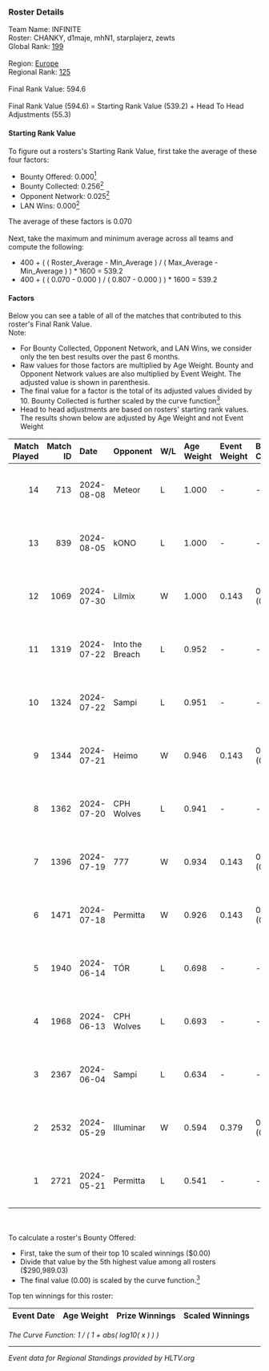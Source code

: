 ### Roster Details<br />
Team Name: INFINITE<br />
Roster: CHANKY, d1maje, mhN1, starplajerz, zewts<br />
Global Rank: [199](../../standings_global_2024_08_28.md)<br />
<br />
Region: [Europe]( ../../standings_europe_2024_08_28.md)<br />
Regional Rank: [125]( ../../standings_europe_2024_08_28.md)<br />
<br />
Final Rank Value:  594.6<br />
<br />
Final Rank Value (594.6) = Starting Rank Value (539.2) + Head To Head Adjustments (55.3)<br />

#### Starting Rank Value<br />
To figure out a rosters's Starting Rank Value, first take the average of these four factors:<br />
- Bounty Offered: 0.000[<sup>1</sup>](#table2)
- Bounty Collected: 0.256[<sup>2</sup>](#table1)
- Opponent Network: 0.025[<sup>2</sup>](#table1)
- LAN Wins: 0.000[<sup>2</sup>](#table1)

The average of these factors is 0.070<br />
<br />
Next, take the maximum and minimum average across all teams and compute the following:<br />
- 400 + ( ( Roster_Average - Min_Average ) / ( Max_Average - Min_Average ) ) * 1600 = 539.2
- 400 + ( ( 0.070 - 0.000 ) / ( 0.807 - 0.000 ) ) * 1600 = 539.2


#### Factors<br />
Below you can see a table of all of the matches that contributed to this roster's Final Rank Value.<br />
Note:<br />

- For Bounty Collected, Opponent Network, and LAN Wins, we consider only the ten best results over the past 6 months.
- Raw values for those factors are multiplied by Age Weight. Bounty and Opponent Network values are also multiplied by Event Weight. The adjusted value is shown in parenthesis.
- The final value for a factor is the total of its adjusted values divided by 10. Bounty Collected is further scaled by the curve function[<sup>3</sup>](#curveFunction)
- Head to head adjustments are based on rosters' starting rank values. The results shown below are adjusted by Age Weight and not Event Weight
<span id="table1"></span><br />


| Match Played | Match ID | Date       | Opponent        | W/L | Age Weight | Event Weight | Bounty Collected | Opponent Network | LAN Wins  | H2H Adj. | Roster                                   |
| -: | -: | :- | :- | :- | :- | :- | :- | :- | :- | -: | :- |
|           14 |      713 | 2024-08-08 | Meteor          | L   | 1.000      | -            | -                | -                | -         |    -9.96 | CHANKY, d1maje, mhN1, starplajerz, zewts |
|           13 |      839 | 2024-08-05 | kONO            | L   | 1.000      | -            | -                | -                | -         |    -6.61 | CHANKY, d1maje, mhN1, starplajerz, zewts |
|           12 |     1069 | 2024-07-30 | Lilmix          | W   | 1.000      | 0.143        | 0.020 (0.003)    | 0.075 (0.011)    | 0 (0.000) |    23.94 | CHANKY, d1maje, mhN1, starplajerz, zewts |
|           11 |     1319 | 2024-07-22 | Into the Breach | L   | 0.952      | -            | -                | -                | -         |    -5.97 | CHANKY, d1maje, mhN1, starplajerz, zewts |
|           10 |     1324 | 2024-07-22 | Sampi           | L   | 0.951      | -            | -                | -                | -         |    -4.88 | CHANKY, d1maje, mhN1, starplajerz, zewts |
|            9 |     1344 | 2024-07-21 | Heimo           | W   | 0.946      | 0.143        | 0.005 (0.001)    | 0.079 (0.011)    | 0 (0.000) |    16.88 | CHANKY, d1maje, mhN1, starplajerz, zewts |
|            8 |     1362 | 2024-07-20 | CPH Wolves      | L   | 0.941      | -            | -                | -                | -         |    -5.83 | CHANKY, d1maje, mhN1, starplajerz, zewts |
|            7 |     1396 | 2024-07-19 | 777             | W   | 0.934      | 0.143        | 0.013 (0.002)    | 0.125 (0.017)    | 0 (0.000) |    18.81 | CHANKY, d1maje, mhN1, starplajerz, zewts |
|            6 |     1471 | 2024-07-18 | Permitta        | W   | 0.926      | 0.143        | 0.036 (0.005)    | 0.932 (0.123)    | 0 (0.000) |    25.90 | CHANKY, d1maje, mhN1, starplajerz, zewts |
|            5 |     1940 | 2024-06-14 | TÓR             | L   | 0.698      | -            | -                | -                | -         |    -3.62 | CHANKY, d1maje, mhN1, starplajerz, zewts |
|            4 |     1968 | 2024-06-13 | CPH Wolves      | L   | 0.693      | -            | -                | -                | -         |    -4.51 | CHANKY, d1maje, mhN1, starplajerz, zewts |
|            3 |     2367 | 2024-06-04 | Sampi           | L   | 0.634      | -            | -                | -                | -         |    -2.41 | d1maje, mhN1, starplajerz, waZz, zewts   |
|            2 |     2532 | 2024-05-29 | Illuminar       | W   | 0.594      | 0.379        | 0.011 (0.002)    | 0.389 (0.088)    | 0 (0.000) |    15.65 | d1maje, mhN1, starplajerz, waZz, zewts   |
|            1 |     2721 | 2024-05-21 | Permitta        | L   | 0.541      | -            | -                | -                | -         |    -2.04 | d1maje, mhN1, starplajerz, waZz, zewts   |

<br />
<span id="table2"></span><br />
To calculate a roster's Bounty Offered:<br />

- First, take the sum of their top 10 scaled winnings ($0.00)
- Divide that value by the 5th highest value among all rosters ($290,989.03)
- The final value (0.00) is scaled by the curve function.[<sup>3</sup>](#curveFunction)

Top ten winnings for this roster:<br />

| Event Date | Age Weight | Prize Winnings | Scaled Winnings |
| :- | -: | :- | :- |


<span id="curveFunction"></span>_The Curve Function: 1 / ( 1 + abs( log10( x ) ) )_<br />

---
_Event data for Regional Standings provided by HLTV.org_<br />
